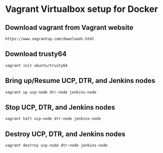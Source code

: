 Vagrant Virtualbox setup for Docker
========================

## Download vagrant from Vagrant website

```
https://www.vagrantup.com/downloads.html
```

## Download trusty64

```
vagrant init ubuntu/trusty64
```

## Bring up/Resume UCP, DTR, and Jenkins nodes

```
vagrant up ucp-node dtr-node jenkins-node
```

## Stop UCP, DTR, and Jenkins nodes

```
vagrant halt ucp-node dtr-node jenkins-node
```

## Destroy UCP, DTR, and Jenkins nodes

```
vagrant destroy ucp-node dtr-node jenkins-node
```
